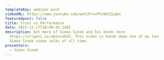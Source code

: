 ```yaml
---
templateKey: webinar-post
videoURL: https://www.youtube.com/watch?v=PTo9e3ILmms
featuredpost: false
title: Trust vs Performance
date: 2022-11-17T18:09:41.149Z
description: Get more of Simon Sinek and his books here
  https://urlgeni.us/amzn/e9ZV. This video is hands down one of my favorite
  Simon Sinek video talks of all time.
presentors:
  - Simon Sinek
---
```


